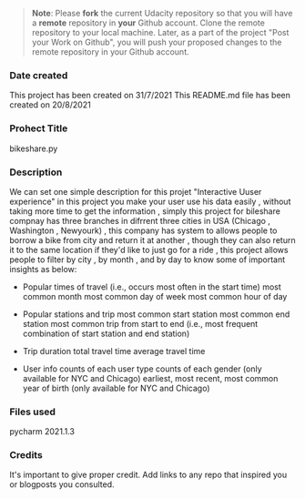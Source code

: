 >**Note**: Please **fork** the current Udacity repository so that you will have a **remote** repository in **your** Github account. Clone the remote repository to your local machine. Later, as a part of the project "Post your Work on Github", you will push your proposed changes to the remote repository in your Github account.

### Date created
This project has been created on 31/7/2021
This README.md file has been created on 20/8/2021

### Prohect Title
bikeshare.py

### Description
We can set one simple description for this projet "Interactive Uuser experience"
in this project you make your user use his data easily , without taking more time to get the information , simply this project for bileshare compnay has three branches in difrrent three cities in USA (Chicago , Washington , Newyourk) , this company has system to allows people to borrow a bike from city  and return it at another , though they can also return it to the same location if they'd like to just go for a ride , this project allows people to  filter by city , by month , and by day to know some of important insights as below:

* Popular times of travel (i.e., occurs most often in the start time)
   most common month
   most common day of week
   most common hour of day

* Popular stations and trip
   most common start station
   most common end station
   most common trip from start to end (i.e., most frequent combination of start station and end station)

* Trip duration
   total travel time
   average travel time
   
* User info
   counts of each user type
   counts of each gender (only available for NYC and Chicago)
   earliest, most recent, most common year of birth (only available for NYC and Chicago)

### Files used
pycharm 2021.1.3

### Credits
It's important to give proper credit. Add links to any repo that inspired you or blogposts you consulted.

